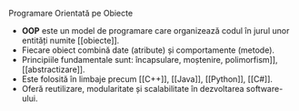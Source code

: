 Programare Orientată pe Obiecte 

- **OOP** este un model de programare care organizează codul în jurul unor entități numite [[obiecte]].
- Fiecare obiect combină date (atribute) și comportamente (metode).
- Principiile fundamentale sunt: încapsulare, moștenire, polimorfism]], [[abstractizare]].
- Este folosită în limbaje precum [[C++]], [[Java]], [[Python]], [[C#]].
- Oferă reutilizare, modularitate și scalabilitate în dezvoltarea software-ului.

